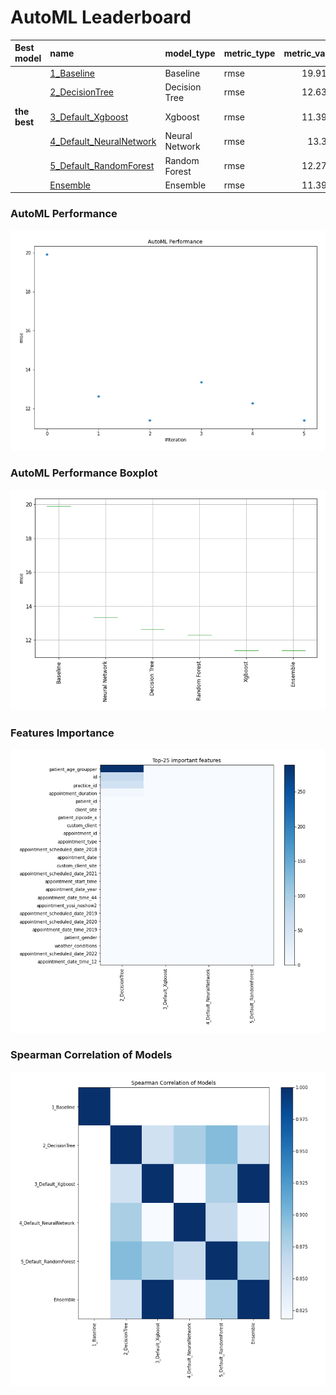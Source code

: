# AutoML Leaderboard

| Best model   | name                                                         | model_type     | metric_type   |   metric_value |   train_time |
|:-------------|:-------------------------------------------------------------|:---------------|:--------------|---------------:|-------------:|
|              | [1_Baseline](1_Baseline/README.md)                           | Baseline       | rmse          |        19.9162 |         1.28 |
|              | [2_DecisionTree](2_DecisionTree/README.md)                   | Decision Tree  | rmse          |        12.6346 |        83.08 |
| **the best** | [3_Default_Xgboost](3_Default_Xgboost/README.md)             | Xgboost        | rmse          |        11.3922 |       188.64 |
|              | [4_Default_NeuralNetwork](4_Default_NeuralNetwork/README.md) | Neural Network | rmse          |        13.346  |       105.8  |
|              | [5_Default_RandomForest](5_Default_RandomForest/README.md)   | Random Forest  | rmse          |        12.2772 |       167.22 |
|              | [Ensemble](Ensemble/README.md)                               | Ensemble       | rmse          |        11.3922 |         0.28 |

### AutoML Performance
![AutoML Performance](ldb_performance.png)

### AutoML Performance Boxplot
![AutoML Performance Boxplot](ldb_performance_boxplot.png)

### Features Importance
![features importance across models](features_heatmap.png)



### Spearman Correlation of Models
![models spearman correlation](correlation_heatmap.png)

